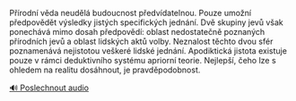 
Přírodní věda neudělá budoucnost předvídatelnou. Pouze umožní předpovědět výsledky jistých specifických jednání. Dvě skupiny jevů však ponechává mimo dosah předpovědí: oblast nedostatečně poznaných přírodních jevů a oblast lidských aktů volby. Neznalost těchto dvou sfér poznamenává nejistotou veškeré lidské jednání. Apodiktická jistota existuje pouze v rámci deduktivního systému apriorní teorie. Nejlepší, čeho lze s ohledem na realitu dosáhnout, je pravděpodobnost.

[🔊 Poslechnout audio](/data/7-paragraphs/audio/chapter_29/para_010-Prodn-vda-neudl-budoucnost-pedvdatelnou-P.mp3)
